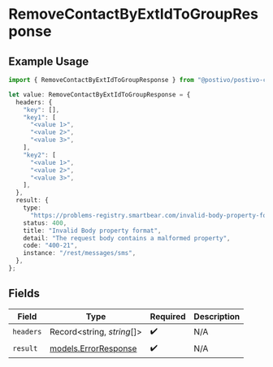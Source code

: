 # RemoveContactByExtIdToGroupResponse

## Example Usage

```typescript
import { RemoveContactByExtIdToGroupResponse } from "@postivo/postivo-client/models/operations";

let value: RemoveContactByExtIdToGroupResponse = {
  headers: {
    "key": [],
    "key1": [
      "<value 1>",
      "<value 2>",
      "<value 3>",
    ],
    "key2": [
      "<value 1>",
      "<value 2>",
      "<value 3>",
    ],
  },
  result: {
    type:
      "https://problems-registry.smartbear.com/invalid-body-property-format",
    status: 400,
    title: "Invalid Body property format",
    detail: "The request body contains a malformed property",
    code: "400-21",
    instance: "/rest/messages/sms",
  },
};
```

## Fields

| Field                                                 | Type                                                  | Required                                              | Description                                           |
| ----------------------------------------------------- | ----------------------------------------------------- | ----------------------------------------------------- | ----------------------------------------------------- |
| `headers`                                             | Record<string, *string*[]>                            | :heavy_check_mark:                                    | N/A                                                   |
| `result`                                              | [models.ErrorResponse](../../models/errorresponse.md) | :heavy_check_mark:                                    | N/A                                                   |
